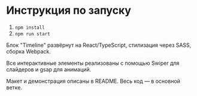 # Инструкция по запуску

1. `npm install`
2. `npm run start`

Блок "Timeline" развёрнут на React/TypeScript, стилизация через SASS, сборка Webpack.

Все интерактивные элементы реализованы с помощью Swiper для слайдеров и gsap для анимаций.

Макет и демонстрация описаны в README. Весь код — в основной ветке.
